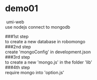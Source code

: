 # demo01
  umi-web<br>
  use nodejs connect to mongodb<br>
  
  ###1st step<br>
    to create a new database in robomongo<br>
  ###2nd step<br>
    create 'mongoConfig' in development.json <br>
  ###3rd step<br>
    to create a new 'mongo.js' in the folder 'lib'<br>
  ###4th step<br>
    require mongo into 'option.js'<br>
